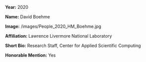 **Year:** 2020

**Name:** David Boehme

**Image:** /images/People_2020_HM_Boehme.jpg

**Affiliation:** Lawrence Livermore National Laboratory

**Short Bio:** Research Staff, Center for Applied Scientific Computing

**Honorable Mention:** Yes
